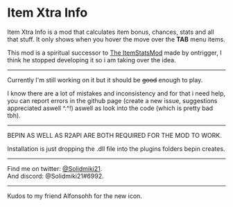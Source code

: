 # Item Xtra Info

Item Xtra Info is a mod that calculates item bonus, chances, stats and all that stuff. It only shows
when you hover the move over the **TAB** menu items.

This mod is a spiritual successor to [The ItemStatsMod](https://thunderstore.io/package/ontrigger/ItemStatsMod/) made by ontrigger, I think he stopped developing it so i am taking over the idea.

---

Currently I'm still working on it but it should be ~~good~~ enough to play.

I know there are a lot of mistakes and inconsistency and for that i need help, you can report
errors in the github page (create a new issue, suggestions appreciated aswell ^.^!) aswell as look into the code (which is pretty bad tbh).

--- 

BEPIN AS WELL AS R2API ARE BOTH REQUIRED FOR THE MOD TO WORK.

Installation is just dropping the .dll file into the plugins folders bepin creates.

---

Find me on twitter: [@Solidmiki21](https://twitter.com/solidmiki21).  
And discord: @Solidmiki21#6992.

---


Kudos to my friend Alfonsohh for the new icon.
